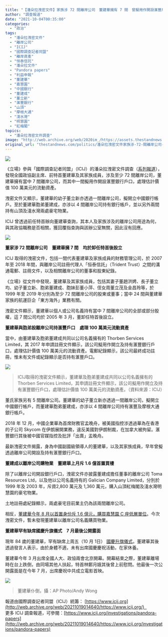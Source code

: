 ```yaml
---
title: "【潘朵拉洩密文件】家族涉 72 間離岸公司　董建華擁有 7 間　曾擬用作開設滙豐戶口"
author: "調查報道"
date: "2021-10-04T00:35:00"
categories:
  - "政治"
tags:
  - "潘朵拉洩密文件"
  - "離岸公司"
  - "ICIJ"
  - "國際調查記者同盟"
  - "離岸資產"
  - "恒泰信託"
  - "潘朵拉文件"
  - "Pandora papers"
  - "利益申報"
  - "董建華"
  - "嘉慧園"
  - "中國銀行"
  - "董建成"
  - "董立新"
  - "滙豐銀行"
  - "山頂"
  - "摩根大通"
  - "淺水灣"
  - "明慧園"
  - "紅梅閣"
topics:
  - "潘朵拉洩密文件調查"
image: "http://web.archive.org/web/2020im_/https://assets.thestandnews.com/media/photos/tung-19_wd42LIJ.png"
original_url: "thestandnews.com/politics/潘朵拉洩密文件家族涉-72-間離岸公司-董建華擁有-7-間-曾擬用作開設滙豐戶口"
---
```

![](http://web.archive.org/web/2020im_/https://assets.thestandnews.com/media/photos/tung-19_wd42LIJ.png)

《立場》參與「國際調查記者同盟」（ICIJ）的潘朵拉洩密文件調查（[系列報道](http://web.archive.org/web/20211019014640/https://www.thestandnews.com/pandorapapers)），發現全國政協副主席、前特首董建華及其家族成員，涉及至少 72 間離岸公司，董建華擁有當中 7 間離岸公司，而其中一間擬用作開設滙豐銀行戶口，處理估計價值 100 萬美元的流動資產。

洩密文件又顯示，董建華的幼子董立新亦透過一間離岸公司，擬開立中國銀行帳戶。至於董建華胞弟董建成，亦涉以 4 間離岸公司持有銀行帳戶，並以另外兩間持有山頂及淺水灣兩處豪宅物業。

ICIJ 曾透過前任特首辦向董建華查詢，其本人及家族涉及的離岸公司用途為何，與其政協職務是否相關，獲回覆指查詢與該辦公室無關，因此沒有回應。

![](http://web.archive.org/web/2020im_/https://assets.thestandnews.com/media/photos/tung-18_wlcrJrU.png)

**董家涉 72 間離岸公司　董建華擁 7 間　均於卸任特首後設立**

ICIJ 取得的洩密文件，包括一間代表董建華及家族成員的財務管理公司，於 2007 年至 2018 年間，與離岸公司註冊代理人「恒泰信託」（Trident Trust）之間的溝通電郵、註冊文件，以及相關離岸公司的董事和股東紀錄。

《立場》從文件中發現，董建華及其家族成員，包括其妻子董趙洪娉、長子董立均、幼子董立新、胞弟董建成、胞妹彭董小萍、侄女周董立茂及金昌玲等，於 1999 年至 2019 年分別為至少 72 間離岸公司的股東或董事；當中 24 間與董建華家族的航運巨企「東方海外」業務有關。

洩密文件顯示，董建華以個人或公司名義持有當中 7 間離岸公司的全部或部分股權，這 7 間公司均於 2005 年 3 月，董卸任特首後設立。

**董建華與胞弟設離岸公司持滙豐戶口　處理 100 萬美元流動資產** 

當中，由董建華及胞弟董建成共同以公司名義擁有的 Thorben Services Limited，其 2017 年申請註冊文件顯示，該公司擬用作開立及持有滙豐銀行戶口，處理估計價值 100 萬美元的流動資產。電郵紀錄顯示，該公司最終成功註冊，惟未有文件或紀錄顯示是否持有滙豐戶口。

![](http://web.archive.org/web/2020im_/https://assets.thestandnews.com/media/photos/Rockington_form_HSBC.png)
> ICIJ取得的洩密文件顯示，董建華及胞弟董建成共同以公司名義擁有的 Thorben Services Limited，其申請註冊文件顯示，該公司擬用作開立及持有滙豐銀行戶口，處理估計價值 100 萬美元的流動資產。（資料來源：ICIJ）

董氏家族另有 5 間離岸公司。董建華的幼子董立新亦透過一間離岸公司，擬開立中國銀行帳戶，而董建華胞弟董建成，亦涉以 4 間離岸公司持有滙豐及摩根大通銀行帳戶。

2018 年 12 月，中國企業華為首席財務官孟晚舟，被美國指控涉透過華為在香港的子公司 Skycom 在伊朗展開業務，違反美國對伊朗制裁，在加拿大被拘留。滙豐銀行其後被中國官媒指控及批評「出賣」孟晚舟。

最新洩密文件揭露，身為中國副國級領導人的董建華，以及其家族成員，早年曾擬透過離岸公司開設及持有滙豐銀行戶口。

**董建成以離岸公司購物業　董建華上月斥 1.6 億首置買樓**　

除了以離岸公司開設銀行戶口，洩密文件亦披露董建成擔任董事的離岸公司 Toma Resources Ltd，以及他以公司名義持有的 Galician Company Limited，分別於1999 年及 2003 年，斥資2,800 萬元及 1,360 萬元，購入山頂紅梅閣及淺水灣明慧園的豪宅物業。

土地註冊處紀錄顯示，兩處豪宅目前業主仍為該兩間離岸公司。

相反，[董建華今年 8 月以首置身份斥 1.6 億元，購買嘉慧園 C 座低層單位](../../politics/%E4%BB%BB%E7%89%B9%E9%A6%96%E4%BB%A5%E4%BE%86%E7%A7%9F%E4%BD%8F%E8%87%B3%E4%BB%8A-%E8%91%A3%E5%BB%BA%E8%8F%AF-16-%E5%84%84%E9%A6%96%E7%BD%AE%E8%B3%BC%E5%85%A5%E5%98%89%E6%85%A7%E5%9C%92%E5%96%AE%E4%BD%8D)。今次洩密文件，暫未發現董建華以離岸公司名義購買物業。

**董建華罕有缺席國慶升旗儀式　7 月最後公開露面**　

現年 84 歲的董建華，罕有缺席上周五（10 月 1日） [國慶升旗儀式](../../politics/%E8%91%A3%E5%BB%BA%E8%8F%AF%E8%BA%AB%E9%AB%94%E4%B8%8D%E9%81%A9-%E7%BC%BA%E5%B8%AD%E5%8D%81%E4%B8%80%E5%9C%8B%E6%85%B6%E5%84%80%E5%BC%8F-3-%E6%9C%88%E5%85%A9%E6%9C%83%E6%9B%BE%E4%BB%86%E5%80%92)。董建華其後透過發言人表示，由於身體不適，未有出席國慶慶祝活動，在家休養。

董建華今年 3 月出席全國人大、政協兩會北京開幕。開幕結束之際，董建華離場時在台上跌倒，由同場其他人扶起，特首林鄭月娥其後曾上前慰問。他最後一次公開露面是在今年 7 月，出席慶祝中共成立電影首映。

![](http://web.archive.org/web/2020im_/https://assets.thestandnews.com/media/photos/Layer200_7PxQ6_muTWLJb.png)
> 董建華仆倒，攝：AP Photo/Andy Wong

報道由國際調查記者同盟（ICIJ）統籌： [https://www.icij.org](http://web.archive.org/web/20211019014640/https://www.icij.org/)    
更多 ICIJ 調查報道，可參閱：[https://www.icij.org/investigations/pandora-papers](http://web.archive.org/web/20211019014640/https://www.icij.org/investigations/pandora-papers)